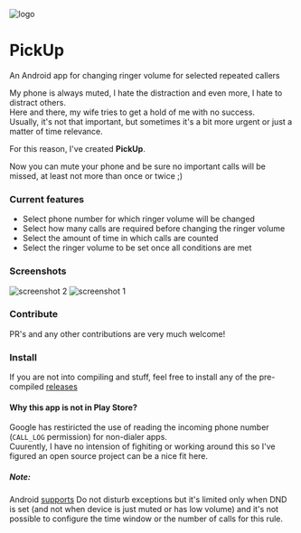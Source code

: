 ![logo](https://github.com/sagilo/pickup/blob/master/graphics/logo_128x128.png)

# PickUp
An Android app for changing ringer volume for selected repeated callers

My phone is always muted, I hate the distraction and even more, I hate to distract others.  
Here and there, my wife tries to get a hold of me with no success.  
Usually, it's not that important, but sometimes it's a bit more urgent or just a matter of time relevance.  

For this reason, I've created __PickUp__.  

Now you can mute your phone and be sure no important calls will be missed, at least not more than once or twice ;)


### Current features
* Select phone number for which ringer volume will be changed
* Select how many calls are required before changing the ringer volume
* Select the amount of time in which calls are counted
* Select the ringer volume to be set once all conditions are met

### Screenshots
![screenshot 2](https://github.com/sagilo/pickup/blob/master/screenshots/screenshot_2.png) ![screenshot 1](https://github.com/sagilo/pickup/blob/master/screenshots/screenshot_1.png)


### Contribute
PR's and any other contributions are very much welcome!


### Install
If you are not into compiling and stuff, feel free to install any of the pre-compiled [releases](https://github.com/sagilo/pickup/releases)


#### Why this app is not in Play Store?
Google has restiricted the use of reading the incoming phone number (`CALL_LOG` permission) for non-dialer apps.  
Cuurently, I have no intension of fighiting or working around this so I've figured an open source project can be a nice fit here.


##### Note:  
Android [supports](https://support.google.com/android/answer/9069335?hl=en) Do not disturb exceptions but it's limited only when DND is set (and not when device is just muted or has low volume) and it's not possible to configure the time window or the number of calls for this rule.
